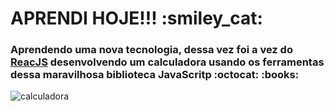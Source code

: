 <h1>APRENDI HOJE!!!   :smiley_cat:</h1>

<p>
<h3>Aprendendo uma nova tecnologia, dessa vez foi a vez do <a href="https://reactjs.org/">ReacJS</a> desenvolvendo um calculadora usando os ferramentas dessa maravilhosa biblioteca JavaScritp 
:octocat:  :books: </h3>
</p>


![calculadora](https://user-images.githubusercontent.com/57628027/87844398-0fdb4f00-c893-11ea-9466-a2d23c66f17a.png)
